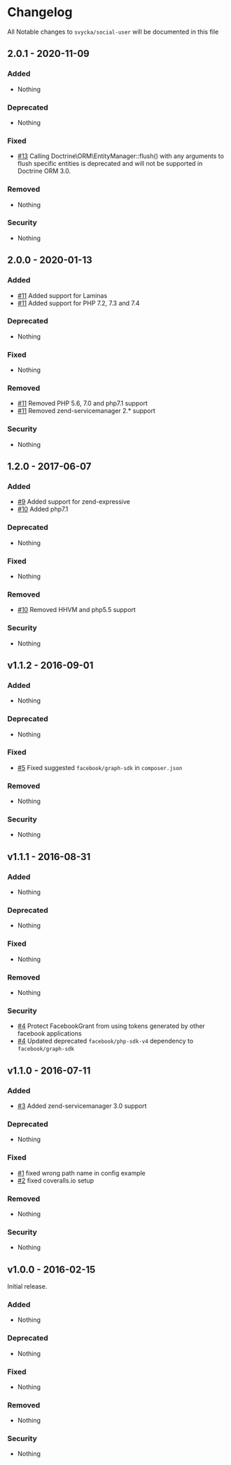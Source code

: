 # Changelog

All Notable changes to `svycka/social-user` will be documented in this file

## 2.0.1 - 2020-11-09

### Added
- Nothing

### Deprecated
- Nothing

### Fixed
- [#13](https://github.com/svycka/social-user/pull/13) Calling Doctrine\ORM\EntityManager::flush() with any arguments to flush specific entities is deprecated and will not be supported in Doctrine ORM 3.0.

### Removed
- Nothing

### Security
- Nothing

## 2.0.0 - 2020-01-13

### Added
- [#11](https://github.com/svycka/social-user/pull/11) Added support for Laminas
- [#11](https://github.com/svycka/social-user/pull/11) Added support for PHP 7.2, 7.3 and 7.4

### Deprecated
- Nothing

### Fixed
- Nothing

### Removed
- [#11](https://github.com/svycka/social-user/pull/11) Removed PHP 5.6, 7.0 and php7.1 support
- [#11](https://github.com/svycka/social-user/pull/11) Removed zend-servicemanager 2.* support

### Security
- Nothing

## 1.2.0 - 2017-06-07

### Added
- [#9](https://github.com/svycka/social-user/pull/9) Added support for zend-expressive
- [#10](https://github.com/svycka/social-user/pull/10) Added php7.1

### Deprecated
- Nothing

### Fixed
- Nothing

### Removed
- [#10](https://github.com/svycka/social-user/pull/10) Removed HHVM and php5.5 support

### Security
- Nothing

## v1.1.2 - 2016-09-01

### Added
- Nothing

### Deprecated
- Nothing

### Fixed
- [#5](https://github.com/svycka/social-user/pull/5) Fixed suggested `facebook/graph-sdk` in `composer.json`

### Removed
- Nothing

### Security
- Nothing

## v1.1.1 - 2016-08-31

### Added
- Nothing

### Deprecated
- Nothing

### Fixed
- Nothing

### Removed
- Nothing

### Security
- [#4](https://github.com/svycka/social-user/pull/4) Protect FacebookGrant from using tokens generated by other facebook applications
- [#4](https://github.com/svycka/social-user/pull/4) Updated deprecated `facebook/php-sdk-v4` dependency to `facebook/graph-sdk`

## v1.1.0 - 2016-07-11

### Added
- [#3](https://github.com/svycka/social-user/pull/3) Added zend-servicemanager 3.0 support

### Deprecated
- Nothing

### Fixed
- [#1](https://github.com/svycka/social-user/pull/1) fixed wrong path name in config example
- [#2](https://github.com/svycka/social-user/pull/2) fixed coveralls.io setup

### Removed
- Nothing

### Security
- Nothing

## v1.0.0 - 2016-02-15

Initial release.

### Added
- Nothing

### Deprecated
- Nothing

### Fixed
- Nothing

### Removed
- Nothing

### Security
- Nothing
